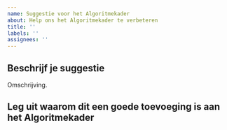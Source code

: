 ```yaml
---
name: Suggestie voor het Algoritmekader
about: Help ons het Algoritmekader te verbeteren
title: ''
labels: ''
assignees: ''
---
```


## Beschrijf je suggestie
Omschrijving.

## Leg uit waarom dit een goede toevoeging is aan het Algoritmekader

